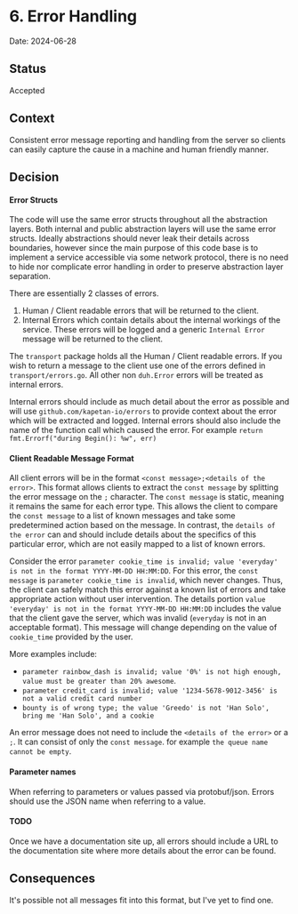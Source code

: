 # 6. Error Handling

Date: 2024-06-28

## Status

Accepted

## Context

Consistent error message reporting and handling from the server so clients can easily capture the cause in a 
machine and human friendly manner.

## Decision

#### Error Structs
The code will use the same error structs throughout all the abstraction layers. Both internal and public abstraction
layers will use the same error structs. Ideally abstractions should never leak their details across boundaries, however
since the main purpose of this code base is to implement a service accessible via some network protocol, there is 
no need to hide nor complicate error handling in order to preserve abstraction layer separation.

There are essentially 2 classes of errors.
1. Human / Client readable errors that will be returned to the client.
2. Internal Errors which contain details about the internal workings of the service. These errors will be logged
   and a generic `Internal Error` message will be returned to the client.

The `transport` package holds all the Human / Client readable errors. If you wish to return a message to the 
client use one of the errors defined in `transport/errors.go`. All other non `duh.Error` errors will be treated
as internal errors.

Internal errors should include as much detail about the error as possible and will use `github.com/kapetan-io/errors`
to provide context about the error which will be extracted and logged. Internal errors should also include the
name of the function call which caused the error. For example `return fmt.Errorf("during Begin(): %w", err)`

#### Client Readable Message Format
All client errors will be in the format `<const message>;<details of the error>`. This format allows clients to
extract the `const message` by splitting the error message on the `;` character. The `const message` is static,
meaning it remains the same for each error type. This allows the client to compare the `const message` to a list
of known messages and take some predetermined action based on the message. In contrast, the `details of the error`
can and should include details about the specifics of this particular error, which are not easily mapped to a 
list of known errors.

Consider the error `parameter cookie_time is invalid; value 'everyday' is not in the format YYYY-MM-DD HH:MM:DD`.
For this error, the `const message` is `parameter cookie_time is invalid`, which never changes. Thus, the client
can safely match this error against a known list of errors and take appropriate action without user intervention.
The details portion `value 'everyday' is not in the format YYYY-MM-DD HH:MM:DD` includes the value that the client
gave the server, which was invalid (`everyday` is not in an acceptable format). This message will change depending
on the value of `cookie_time` provided by the user.

More examples include:
- `parameter rainbow_dash is invalid; value '0%' is not high enough, value must be greater than 20% awesome`.
- `parameter credit_card is invalid; value '1234-5678-9012-3456' is not a valid credit card number`
- `bounty is of wrong type; the value 'Greedo' is not 'Han Solo', bring me 'Han Solo', and a cookie`

An error message does not need to include the `<details of the error>` or a `;`. It can consist of only the 
`const message`. for example `the queue name cannot be empty`.

#### Parameter names
When referring to parameters or values passed via protobuf/json. Errors should use the JSON name when referring to
a value.  

#### TODO
Once we have a documentation site up, all errors should include a URL to the documentation site where more
details about the error can be found.

## Consequences

It's possible not all messages fit into this format, but I've yet to find one.
